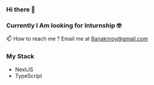 ### Hi there 👋

### Currently I Am looking for Inturnship 🤓

📫 How to reach me ?
Email me at 8anaknroy@gmail.com

### My Stack
- NextJS
- TypeScript

